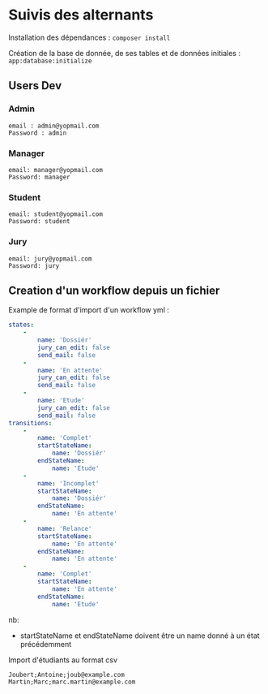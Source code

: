 Suivis des alternants
========================

Installation des dépendances :
`composer install`

Création de la base de donnée, de ses tables et de données initiales :
`app:database:initialize`

Users Dev
- 
### Admin 
    email : admin@yopmail.com 
    Password : admin
### Manager
    email: manager@yopmail.com
    Password: manager
### Student
    email: student@yopmail.com
    Password: student
### Jury
    email: jury@yopmail.com
    Password: jury

Creation d'un workflow depuis un fichier
-
Example de format d'import d'un workflow yml :

```yaml
states:
    -
        name: 'Dossiér'
        jury_can_edit: false
        send_mail: false
    -
        name: 'En attente'
        jury_can_edit: false
        send_mail: false
    -
        name: 'Etude'
        jury_can_edit: false
        send_mail: false
transitions:
    -
        name: 'Complet'
        startStateName:
            name: 'Dossiér'
        endStateName:
            name: 'Etude'
    -
        name: 'Incomplet'
        startStateName:
            name: 'Dossiér'
        endStateName:
            name: 'En attente'
    -
        name: 'Relance'
        startStateName:
            name: 'En attente'
        endStateName:
            name: 'En attente'
    -
        name: 'Complet'
        startStateName:
            name: 'En attente'
        endStateName:
            name: 'Etude'
```

nb:
- startStateName et endStateName doivent être un name donné à un état précédemment

Import d'étudiants au format csv
```csv
Joubert;Antoine;joub@example.com
Martin;Marc;marc.martin@example.com
```